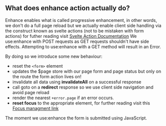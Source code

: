 ## What does enhance action actually do?

Enhance enables what is called progressive enhancement, in other words, we don't do a full page reload but we actually enable client side handling via the construct known as
svelte actions (not to be mistaken with form actions) for futher reading visit [Svelte Action Documentation](https://svelte.dev/docs/svelte/svelte-action)
We use:enhance with POST requests as GET requests shouldn't have side effects. Attempting to use:enhance with a GET method will result in an Error.

By doing so we introduce some new behaviour:

- reset the `<form>` element
- updates the $page store with our page form and page status but only on the route the form action lives on!
- invalidate all data using **invalidateAll** on a successful response
- call goto on a **redirect** response so we use client side navigation and avoid page reload
- render the nearest `+error.page` if an error occurs.
- **reset focus** to the appropriate element, for further reading visit this [Focus managment link](https://svelte.dev/docs/kit/accessibility#Focus-management)

The moment we use:enhance the form is submitted using JavaScript.
